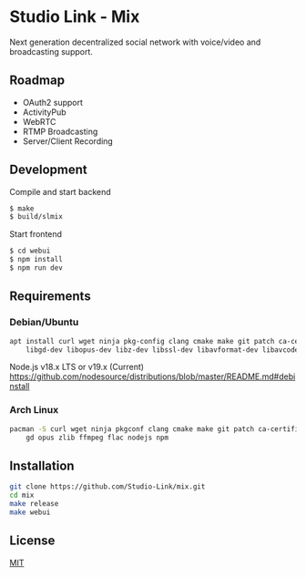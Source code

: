 # Studio Link - Mix

Next generation decentralized social network with voice/video and broadcasting support.


## Roadmap

- OAuth2 support
- ActivityPub
- WebRTC
- RTMP Broadcasting
- Server/Client Recording

## Development

Compile and start backend

```sh
$ make
$ build/slmix
```

Start frontend

```sh
$ cd webui
$ npm install
$ npm run dev
```


## Requirements

### Debian/Ubuntu

```bash
apt install curl wget ninja pkg-config clang cmake make git patch ca-certificates \
	libgd-dev libopus-dev libz-dev libssl-dev libavformat-dev libavcodec-dev libflac-dev
```

Node.js v18.x LTS or v19.x (Current)
https://github.com/nodesource/distributions/blob/master/README.md#debinstall


### Arch Linux

```bash
pacman -S curl wget ninja pkgconf clang cmake make git patch ca-certificates \
	gd opus zlib ffmpeg flac nodejs npm
```

## Installation

```bash
git clone https://github.com/Studio-Link/mix.git
cd mix
make release
make webui
```

## License

[MIT](https://github.com/Studio-Link/mix/blob/main/LICENSE)
